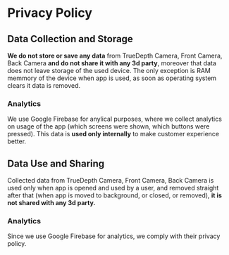 # Privacy Policy

## Data Collection and Storage
**We do not store or save any data** from TrueDepth Camera, Front Camera, Back Camera **and do not share it with any 3d party**, moreover that data does not leave storage of the used device.
The only exception is RAM memmory of the device when app is used, as soon as operating system clears it data is removed.

### Analytics
We use Google Firebase for anylical purposes, where we collect analytics on usage of the app (which screens were shown, which buttons were pressed). This data is **used only internally** to make customer experience better.

## Data Use and Sharing
Collected data from TrueDepth Camera, Front Camera, Back Camera is used only when app is opened and used by a user, and removed straight after that (when app is moved to background, or closed, or removed), **it is not shared with any 3d party.**

### Analytics
Since we use Google Firebase for analytics, we comply with their privacy policy.
